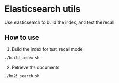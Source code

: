 # Elasticsearch utils

Use elasticsearch to build the index, and test the recall

## How to use

1. Build the index for test_recall mode

```bash
./build_index.sh
```

2. Retrieve the documents

```bash
./bm25_search.sh
```
